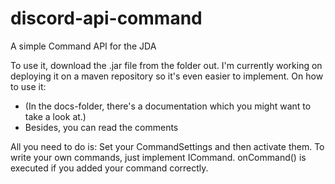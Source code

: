 # discord-api-command
A simple Command API for the JDA

To use it, download the .jar file from the folder out. I'm currently working on deploying it on a maven repository so it's even easier to implement.
On how to use it:
- (In the docs-folder, there's a documentation which you might want to take a look at.)
- Besides, you can read the comments

All you need to do is: Set your CommandSettings and then activate them. To write your own commands, just implement ICommand. onCommand() is executed if you added your command correctly.
